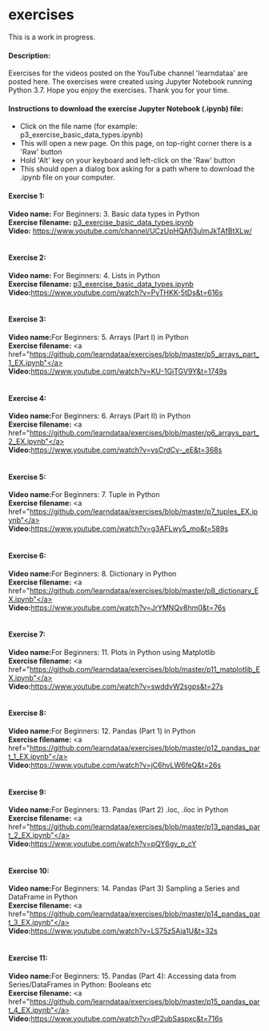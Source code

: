 # exercises
This is a work in progress. <br>

#### Description:
Exercises for the videos posted on the YouTube channel 'learndataa' are posted here. The exercises were created using Jupyter Notebook running Python 3.7. Hope you enjoy the exercises. Thank you for your time.

#### Instructions to download the exercise Jupyter Notebook (.ipynb) file:
* Click on the file name (for example: p3_exercise_basic_data_types.ipynb)
* This will open a new page. On this page, on top-right corner there is a 'Raw' button
* Hold 'Alt' key on your keyboard and left-click on the 'Raw' button
* This should open a dialog box asking for a path where to download the .ipynb file on your computer.

#### Exercise 1:
<b>Video name:</b> For Beginners: 3. Basic data types in Python <br>
<b>Exercise filename:</b> <a href="https://github.com/learndataa/exercises/blob/master/p3_exercise_basic_data_types.ipynb">p3_exercise_basic_data_types.ipynb </a><br>
<b>Video:</b> https://www.youtube.com/channel/UCzUpHQAfj3ulmJkTAfBtXLw/ <br><br>


#### Exercise 2:
<b>Video name:</b> For Beginners: 4. Lists in Python <br>
<b>Exercise filename:</b> <a href="https://github.com/learndataa/exercises/blob/master/p4_lists_EX.ipynb">p3_exercise_basic_data_types.ipynb </a><br>
<b>Video:</b>https://www.youtube.com/watch?v=PyTHKK-5tDs&t=616s<br><br>


#### Exercise 3:
<b>Video name:</b>For Beginners: 5. Arrays (Part I) in Python<br>
<b>Exercise filename:</b> <a href="https://github.com/learndataa/exercises/blob/master/p5_arrays_part_1_EX.ipynb"</a><br>
<b>Video:</b>https://www.youtube.com/watch?v=KU-1GiTGV9Y&t=1749s<br><br>


#### Exercise 4:
<b>Video name:</b>For Beginners: 6. Arrays (Part II) in Python<br>
<b>Exercise filename:</b> <a href="https://github.com/learndataa/exercises/blob/master/p6_arrays_part_2_EX.ipynb"</a><br>
<b>Video:</b>https://www.youtube.com/watch?v=ysCrdCv-_eE&t=368s<br><br>


#### Exercise 5:
<b>Video name:</b>For Beginners: 7. Tuple in Python<br>
<b>Exercise filename:</b> <a href="https://github.com/learndataa/exercises/blob/master/p7_tuples_EX.ipynb"</a><br>
<b>Video:</b>https://www.youtube.com/watch?v=g3AFLwy5_mo&t=589s<br><br>

#### Exercise 6:
<b>Video name:</b>For Beginners: 8. Dictionary in Python<br>
<b>Exercise filename:</b> <a href="https://github.com/learndataa/exercises/blob/master/p8_dictionary_EX.ipynb"</a><br>
<b>Video:</b>https://www.youtube.com/watch?v=JrYMNQv8hm0&t=76s<br><br>


#### Exercise 7:
<b>Video name:</b>For Beginners: 11. Plots in Python using Matplotlib<br>
<b>Exercise filename:</b> <a href="https://github.com/learndataa/exercises/blob/master/p11_matplotlib_EX.ipynb"</a><br>
<b>Video:</b>https://www.youtube.com/watch?v=swddvW2sgps&t=27s<br><br>



#### Exercise 8:
<b>Video name:</b>For Beginners: 12. Pandas (Part 1) in Python<br>
<b>Exercise filename:</b> <a href="https://github.com/learndataa/exercises/blob/master/p12_pandas_part_1_EX.ipynb"</a><br>
<b>Video:</b>https://www.youtube.com/watch?v=jC6hvLW6feQ&t=26s<br><br>



#### Exercise 9:
<b>Video name:</b>For Beginners: 13. Pandas (Part 2) .loc, .iloc in Python<br>
<b>Exercise filename:</b> <a href="https://github.com/learndataa/exercises/blob/master/p13_pandas_part_2_EX.ipynb"</a><br>
<b>Video:</b>https://www.youtube.com/watch?v=pQY6gy_p_cY<br><br>


#### Exercise 10:
<b>Video name:</b>For Beginners: 14. Pandas (Part 3) Sampling a Series and DataFrame in Python<br>
<b>Exercise filename:</b> <a href="https://github.com/learndataa/exercises/blob/master/p14_pandas_part_3_EX.ipynb"</a><br>
<b>Video:</b>https://www.youtube.com/watch?v=LS75z5Aia1U&t=32s<br><br>


#### Exercise 11:
<b>Video name:</b>For Beginners: 15. Pandas (Part 4): Accessing data from Series/DataFrames in Python: Booleans etc<br>
<b>Exercise filename:</b> <a href="https://github.com/learndataa/exercises/blob/master/p15_pandas_part_4_EX.ipynb"</a><br>
<b>Video:</b>https://www.youtube.com/watch?v=dP2ubSaspxc&t=716s<br><br>
